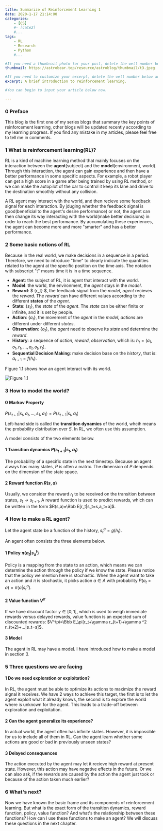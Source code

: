 ```yaml
---
title: Summarize of Reinforcement Learning 1
date: 2020-1-17 21:14:00
categories: 
	- [CS]
	#- [cate2]
	#...
tags: 
	- RL
	- Research
	- Python
	#...

#If you need a thumbnail photo for your post, delete the well number below and finish the directory.
thumbnail: https://astrobear.top/resource/astroblog/thumbnail/t3.jpeg

#If you need to customize your excerpt, delete the well number below and input something. You can also input <!-- more --> in your article to divide the excerpt and other contents.
excerpt: A brief introduction to reinforcement learning.

#You can begin to input your article below now.

---
```


### 0 Preface

This blog is the first one of my series blogs that summary the key points of reinforcement learning, other blogs will be updated recently according to my learning progress. If you find any mistake in my articles, please feel free to tell me in comments.

### 1 What is reinforcement learning(RL)?

RL is a kind of machine learning method that mainly focuses on the interaction between the **agent**(subject) and the **model**(environment, world). Through this interaction, the agent can gain experience and then have a better performance in some specific aspects. For example, a robot player can get a high score in a game after being trained by using RL method, or we can make the autopilot of the car to control it keep its lane and drive to the destination smoothly without any collision.

A RL agent may interact with the world, and then recieve some feedback signal for each interaction. By jduging whether the feedback signal is good(beneficial to the agent's desire performance) or not, the agent can then change its way interacting with the world(make better decisions) in order to reach the best performance. By accumulating these experiences, the agent can become more and more "smarter" and has a better performance.

### 2 Some basic notions of RL

Because in the real world, we make decisions in a sequence in a period. Therefore, we need to introduce "time" to clearly indicate the quantities related to the agent at the specific position on the time axis. The notation with subscript "t" means time it is in a time sequence. 

- **Agent**: the subject of RL, it is agent that interact with the world.
- **Model**: the world, the environment, the *agent* stays in the *model*.
- **Reward**: $ \{r_t\} $, the feedback signal from the *model*, *agent* recieves the *reward*. The *reward* can have different values according to the different **states** of the *agent*.
- **State**: $\{s_t\}$, the *state* of the *agent*. The *state* can be either finite or infinite, and it is set by people.
- **Action**: $\{a_t\}$, the movement of the *agent* in the *model*, *actions* are different under different *states*.
- **Observation**: $\{o_t\}$, the *agent* need to observe its *state* and determine the *reward*.
- **History**: a sequence of *action*, *reward*, *observation*, which is: $h_t=(a_1,o_1,r_1,...,a_t,o_t,r_t)$.
- **Sequential Decision Making**: make decision base on the *history*, that is: $a_{t+1}=f(h_t)$.

Figure 1.1 shows how an agent interact with its world.

![Figure 1.1](https://astrobear.top/resource/astroblog/content/rl1.1.jpeg)

### 3 How to model the world?

#### 0 Markov Property

$P(s_{t+1}|s_t,a_t,...,s_1,a_1)=P(s_{t+1}|s_t,a_t)$

Left-hand side is called the **transition dynamics** of the world, whcih means the probability distribution over $S$. In RL, we often use this assumption. 

A model consists of the two elements below. 

#### 1 Transition dynamics $P(s_{t+1}|s_t,a_t)$

The probability of a specific state in the next timestep. Because an agent always has many states, $P$ is often a matrix. The dimension of $P$ denpends on the dimension of the state space.

#### 2 Reward function $R(s,a)$

Usually, we consider the reward $r_t$ to be received on the transition between states, $s_t\rightarrow{s_{t+1}}$. A reward function is used to predict rewards, which can be written in the form $R(s,a)=\Bbb E[r_t|s_t=s,a_t=a]$.

### 4 How to make a RL agent?

Let the agent state be a function of the history, $s_t^a=g(h_t)$.

An agent often consists the three elements below.

#### 1 Policy $\pi(a_t|s_a^t)$

Policy is a mapping from the state to an action, which means we can determine the action through the policy if we know the state. Please notice that the policy we mention here is stochastic.  When the agent want to take an action and $\pi$ is stochastic, it picks action $a\in A$ with probability $P(a_t=a)=\pi(a|s_t^a)$.

#### 2 Value function $V^\pi$

If we have discount factor $\gamma\in [0,1]$, which is used to weigh immediate rewards versus delayed rewards, value function is an expected sum of discounted rewards: $V^\pi=\Bbb E_\pi[r_t+\gamma r_{t+1}+\gamma ^2 r_{t+2}+...|s_t=s]$.

#### 3 Model

The agent in RL may have a model. I have introduced how to make a model in section 3.

### 5 Three questions we are facing

#### 1 Do we need exploration or exploitation?

In RL, the agent must be able to optimize its actions to maximize the reward signal it receives. We have 2 ways to achieve this target, the first is to let the agent exploit what it already knows, the second is to explore the world where is unknown for the agent. This leads to a trade-off between exploration and exploitation.

#### 2 Can the agent generalize its experience?

In actual world, the agent often has infinite states. However, it is impossible for us to include all of them in RL. Can the agent learn whether some actions are good or bad in previously unseen states?

#### 3 Delayed consequences

The action executed by the agent may let it recieve high reward at present state. However, this action may have negative effects in the future. Or we can also ask, if the rewards are caused by the action the agent just took or because of the action taken much earlier?

### 6 What's next?

Now we have known the basic frame and its components of reinforcement learning. But what is the exact form of the transition dynamics, reward function, policy, value function? And what's the relationship between these functions? How can I use these functions to make an agent? We will discuss these questions in the next chapter.